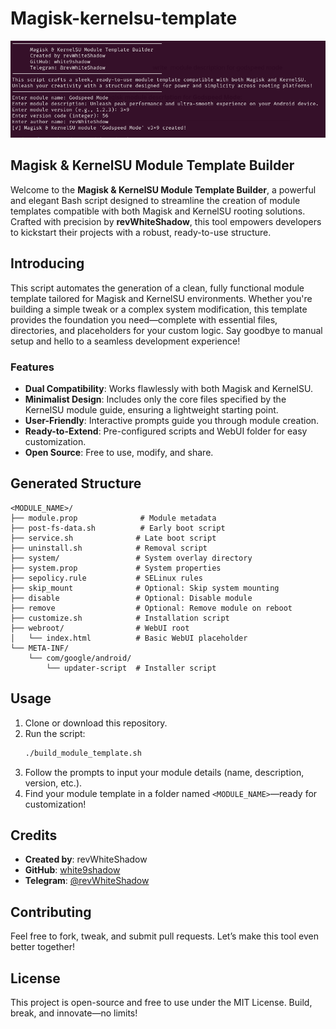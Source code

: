 # Magisk-kernelsu-template

![Magisk-kernelsu-template](/thumb/thumb.png)

## Magisk & KernelSU Module Template Builder

Welcome to the **Magisk & KernelSU Module Template Builder**, a powerful and elegant Bash script designed to streamline the creation of module templates compatible with both Magisk and KernelSU rooting solutions. Crafted with precision by **revWhiteShadow**, this tool empowers developers to kickstart their projects with a robust, ready-to-use structure.

## Introducing

This script automates the generation of a clean, fully functional module template tailored for Magisk and KernelSU environments. Whether you're building a simple tweak or a complex system modification, this template provides the foundation you need—complete with essential files, directories, and placeholders for your custom logic. Say goodbye to manual setup and hello to a seamless development experience!

### Features
- **Dual Compatibility**: Works flawlessly with both Magisk and KernelSU.
- **Minimalist Design**: Includes only the core files specified by the KernelSU module guide, ensuring a lightweight starting point.
- **User-Friendly**: Interactive prompts guide you through module creation.
- **Ready-to-Extend**: Pre-configured scripts and WebUI folder for easy customization.
- **Open Source**: Free to use, modify, and share.

## Generated Structure
```
<MODULE_NAME>/
├── module.prop              # Module metadata
├── post-fs-data.sh          # Early boot script
├── service.sh              # Late boot script
├── uninstall.sh            # Removal script
├── system/                 # System overlay directory
├── system.prop             # System properties
├── sepolicy.rule           # SELinux rules
├── skip_mount              # Optional: Skip system mounting
├── disable                 # Optional: Disable module
├── remove                  # Optional: Remove module on reboot
├── customize.sh            # Installation script
├── webroot/                # WebUI root
│   └── index.html          # Basic WebUI placeholder
└── META-INF/
    └── com/google/android/
        └── updater-script  # Installer script

```
## Usage
1. Clone or download this repository.
2. Run the script:
   ```bash
   ./build_module_template.sh
   ```
3. Follow the prompts to input your module details (name, description, version, etc.).
4. Find your module template in a folder named `<MODULE_NAME>`—ready for customization!

## Credits
- **Created by**: revWhiteShadow
- **GitHub**: [white9shadow](https://github.com/white9shadow)
- **Telegram**: [@revWhiteShadow](https://t.me/revWhiteShadow)

## Contributing
Feel free to fork, tweak, and submit pull requests. Let’s make this tool even better together!

## License
This project is open-source and free to use under the MIT License. Build, break, and innovate—no limits!
